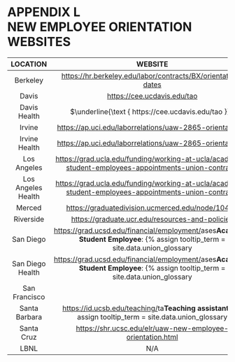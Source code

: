 # APPENDIX L <br> NEW EMPLOYEE ORIENTATION WEBSITES 

| LOCATION | WEBSITE |
| :---: | :---: |
| Berkeley | https://hr.berkeley.edu/labor/contracts/BX/orientation-dates |
| Davis | https://cee.ucdavis.edu/tao |
| Davis Health | $\underline{\text { https://cee.ucdavis.edu/tao }}$ |
| Irvine | https://ap.uci.edu/laborrelations/uaw-2865-orientations/ |
| Irvine Health | https://ap.uci.edu/laborrelations/uaw-2865-orientations/ |
| Los Angeles | https://grad.ucla.edu/funding/working-at-ucla/academic-student-employees-appointments-union-contract/ |
| Los Angeles Health | https://grad.ucla.edu/funding/working-at-ucla/academic-student-employees-appointments-union-contract/ |
| Merced | https://graduatedivision.ucmerced.edu/node/10461 |
| Riverside | https://graduate.ucr.edu/resources-and-policies |
| San Diego | https://grad.ucsd.edu/financial/employment/<span class="tooltip">ases<span class="tooltip-text"><b>Academic Student Employee</b>: {% assign tooltip_term = site.data.union_glossary | where: "Term", "Academic Student Employee" %}{{ tooltip_term[0]["Meaning"] }}</span></span>/new-employee-orientation.html |
| San Diego Health | https://grad.ucsd.edu/financial/employment/<span class="tooltip">ases<span class="tooltip-text"><b>Academic Student Employee</b>: {% assign tooltip_term = site.data.union_glossary | where: "Term", "Academic Student Employee" %}{{ tooltip_term[0]["Meaning"] }}</span></span>/new-employee-orientation.html |
| San Francisco |  |
| Santa Barbara | https://id.ucsb.edu/teaching/<span class="tooltip">ta<span class="tooltip-text"><b>Teaching assistant</b>: {% assign tooltip_term = site.data.union_glossary | where: "Term", "teaching assistant" %}{{ tooltip_term[0]["Meaning"] }}</span></span>-training/new-tas |
| Santa Cruz | https://shr.ucsc.edu/elr/uaw-new-employee-orientation.html |
| LBNL | N/A |

